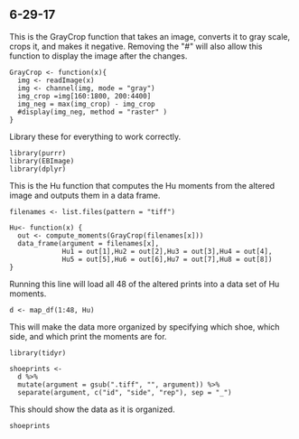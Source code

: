 ## 6-29-17
This is the GrayCrop function that takes an image, converts it to gray scale,
crops it, and makes it negative. Removing the "#" will also allow this function
to display the image after the changes.
```
GrayCrop <- function(x){
  img <- readImage(x) 
  img <- channel(img, mode = "gray")
  img_crop =img[160:1800, 200:4400]
  img_neg = max(img_crop) - img_crop
  #display(img_neg, method = "raster" )    
}
```
Library these for everything to work correctly.
```
library(purrr)
library(EBImage)
library(dplyr)
```
This is the Hu function that computes the Hu moments from the altered image
and outputs them in a data frame.
```
filenames <- list.files(pattern = "tiff")

Hu<- function(x) {
  out <- compute_moments(GrayCrop(filenames[x]))
  data_frame(argument = filenames[x],
             Hu1 = out[1],Hu2 = out[2],Hu3 = out[3],Hu4 = out[4],
             Hu5 = out[5],Hu6 = out[6],Hu7 = out[7],Hu8 = out[8])
}

```
Running this line will load all 48 of the altered prints into a data set of Hu moments.
```
d <- map_df(1:48, Hu)
```
This will make the data more organized by specifying which shoe, which side, and which
print the moments are for.
```
library(tidyr)

shoeprints <- 
  d %>% 
  mutate(argument = gsub(".tiff", "", argument)) %>%
  separate(argument, c("id", "side", "rep"), sep = "_")
```
This should show the data as it is organized.
```
shoeprints
```
